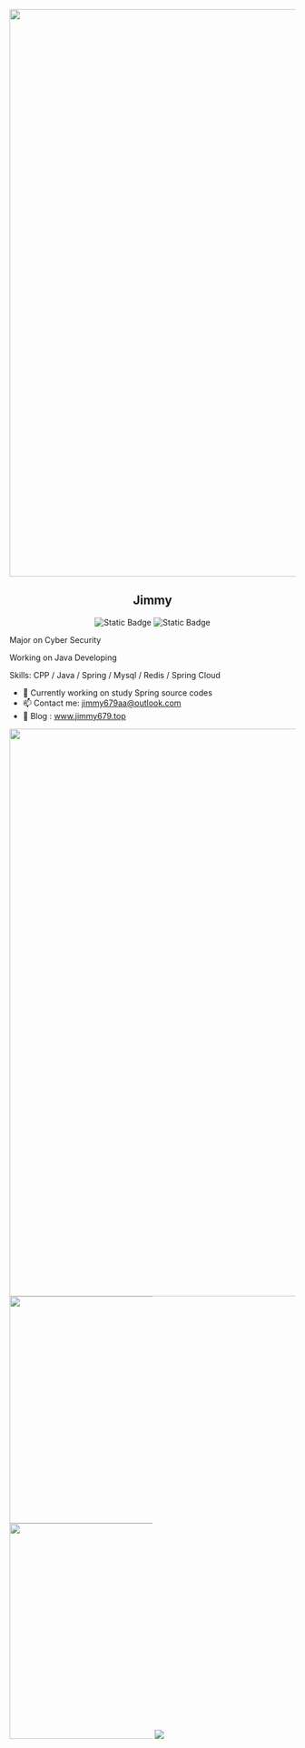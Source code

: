 <p align="center">
  <img width="1000" src="https://typora11aa.oss-cn-beijing.aliyuncs.com/Snipaste_2024-01-30_14-33-55.png" />
  <h2 align="center">
 Jimmy
  </h2>
  <p align="center">
    <img alt="Static Badge" src="https://img.shields.io/badge/School-TYUT-green?color=hex">
    <img alt="Static Badge" src="https://img.shields.io/badge/All_Stars-1-green?color=yellow">
  </p>
</p>

Major on Cyber Security

Working on Java Developing

Skills: CPP / Java / Spring / Mysql / Redis / Spring Cloud 

- 🔭 Currently working on study Spring source codes  
- 📫 Contact me: jimmy679aa@outlook.com
- 🙂 Blog : www.jimmy679.top

<p>
  <img style="width: 1000px;height: auto;max-height:100%;max-width:100%;" src="https://github-profile-trophy.vercel.app/?username=jimmy679&rank=A,B,C"/>
  <img style="width: 400px;height: auto;max-height:50%;max-width:50%;" src="https://streak-stats.demolab.com/?user=jimmy679"/>
  <img style="width: 380px;height: auto;max-height:50%;max-width:50%;" src="https://github-readme-stats.vercel.app/api?username=jimmy679&count_private=true&show_icons=true"/>
  <img src="https://github-readme-stats.vercel.app/api/top-langs/?username=jimmy679&layout=donut-vertical"/>
</p>

